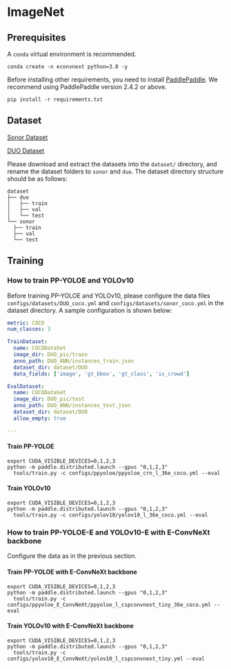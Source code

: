 # ImageNet

## Prerequisites

A ```conda``` virtual environment is recommended.

```
conda create -n econvnext python=3.8 -y
```
Before installing other requirements, you need to install [PaddlePaddle](https://www.paddlepaddle.org.cn/). We recommend using PaddlePaddle version 2.4.2 or above.
```
pip install -r requirements.txt
```

## Dataset

[Sonor Dataset](https://github.com/violetweir/Sonor_dataset)

[DUO Dataset](https://github.com/chongweiliu/DUO)

Please download and extract the datasets into the `dataset/` directory, and rename the dataset folders to `sonor` and `duo`.
The dataset directory structure should be as follows:

```
dataset
├── duo
│   ├── train
│   ├── val
│   └── test
└── sonor
  ├── train
  ├── val
  └── test
```
## Training

### How to train PP-YOLOE and YOLOv10

Before training PP-YOLOE and YOLOv10, please configure the data files `configs/datasets/DUO_coco.yml` and `configs/datasets/sonor_coco.yml` in the dataset directory.
A sample configuration is shown below:

```yaml
metric: COCO
num_classes: 3

TrainDataset:
  name: COCODataSet
  image_dir: DUO_pic/train
  anno_path: DUO_ANN/instances_train.json
  dataset_dir: dataset/DUO
  data_fields: ['image', 'gt_bbox', 'gt_class', 'is_crowd']

EvalDataset:
  name: COCODataSet
  image_dir: DUO_pic/test
  anno_path: DUO_ANN/instances_test.json
  dataset_dir: dataset/DUO
  allow_empty: true

···

```
#### Train PP-YOLOE

```shell
export CUDA_VISIBLE_DEVICES=0,1,2,3
python -m paddle.distributed.launch --gpus "0,1,2,3"
  tools/train.py -c configs/ppyoloe/ppyoloe_crn_l_36e_coco.yml --eval
```

#### Train YOLOv10

```shell
export CUDA_VISIBLE_DEVICES=0,1,2,3
python -m paddle.distributed.launch --gpus "0,1,2,3"
  tools/train.py -c configs/yolov10/yolov10_l_36e_coco.yml --eval
```

### How to train PP-YOLOE-E and YOLOv10-E with E-ConvNeXt backbone

Configure the data as in the previous section.

#### Train PP-YOLOE with E-ConvNeXt backbone

```shell
export CUDA_VISIBLE_DEVICES=0,1,2,3
python -m paddle.distributed.launch --gpus "0,1,2,3"
  tools/train.py -c configs/ppyoloe_E_ConvNeXt/ppyoloe_l_cspconvnext_tiny_36e_coco.yml --eval
```

#### Train YOLOv10 with E-ConvNeXt backbone

```shell
export CUDA_VISIBLE_DEVICES=0,1,2,3
python -m paddle.distributed.launch --gpus "0,1,2,3"
  tools/train.py -c configs/yolov10_E_ConvNeXt/yolov10_l_cspconvnext_tiny.yml --eval
```


